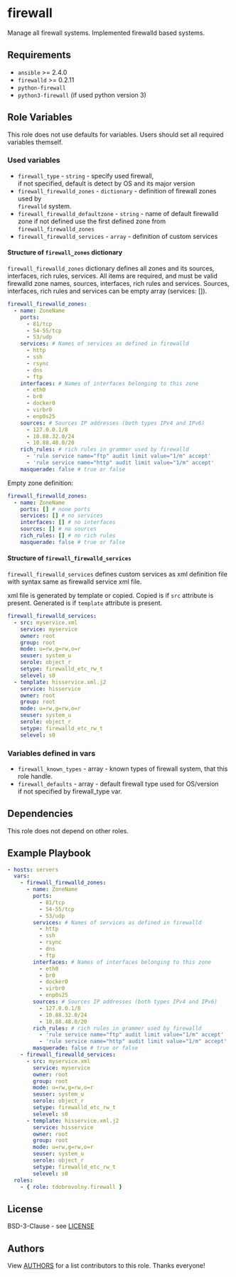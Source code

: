 firewall
========

Manage all firewall systems. Implemented firewalld based systems.

Requirements
------------

- `ansible` >= 2.4.0
- `firewalld` >= 0.2.11
- `python-firewall`
- `python3-firewall` (if used python version 3)

Role Variables
--------------

This role does not use defaults for variables. Users should set all required
variables themself.

### Used variables

- `firewall_type` - `string` - specify used firewall,  
   if not specified, default is detect by OS and its major version
- `firewall_firewalld_zones` - `dictionary` - definition of firewall zones used by  
   `firewalld` system.
- `firewall_firewalld_defaultzone` - `string` - name of default firewalld zone
   if not defined use the first defined zone from `firewall_firewalld_zones`
- `firewall_firewalld_services` - `array` - definition of custom services

#### Structure of `firewall_zones` dictionary

`firewall_firewalld_zones` dictionary defines all zones and its sources, interfaces,
rich rules, services. All items are required, and must be valid firewalld zone
names, sources, interfaces, rich rules and services. Sources, interfaces,
rich rules and services can be empty array (services: []).

```yaml
firewall_firewalld_zones:
  - name: ZoneName
    ports:
      - 81/tcp
      - 54-55/tcp
      - 53/udp
    services: # Names of services as defined in firewalld
      - http
      - ssh
      - rsync
      - dns
      - ftp
    interfaces: # Names of interfaces belonging to this zone
      - eth0
      - br0
      - docker0
      - virbr0
      - enp0s25
    sources: # Sources IP addresses (both types IPv4 and IPv6)
      - 127.0.0.1/8
      - 10.88.32.0/24
      - 10.88.48.0/20
    rich_rules: # rich rules in grammer used by firewalld
      - 'rule service name="ftp" audit limit value="1/m" accept'
      - 'rule service name="http" audit limit value="1/m" accept'
    masquerade: false # true or false
```

Empty zone definition:

```yaml
firewall_firewalld_zones:
  - name: ZoneName
    ports: [] # none ports
    services: [] # no services
    interfaces: [] # no interfaces
    sources: [] # no sources
    rich_rules: [] # no rich rules
    masquerade: false # true or false
```

#### Structure of `firewall_firewalld_services`

`firewall_firewalld_services` defines custom services as xml definition file
with syntax same as firewalld service xml file.

xml file is generated by template or copied. Copied is if `src`
attribute is present. Generated is if `template` attribute is present.

```yaml
firewall_firewalld_services:
  - src: myservice.xml
    service: myservice
    owner: root
    group: root
    mode: u=rw,g=rw,o=r
    seuser: system_u
    serole: object_r
    setype: firewalld_etc_rw_t
    selevel: s0
  - template: hisservice.xml.j2
    service: hisservice
    owner: root
    group: root
    mode: u=rw,g=rw,o=r
    seuser: system_u
    serole: object_r
    setype: firewalld_etc_rw_t
    selevel: s0
```

### Variables defined in vars


- `firewall_known_types` - array - known types of firewall system, that this  
   role handle.
- `firewall_defaults` - array - default firewall type used for OS/version  
    if not specified by firewall_type var.

Dependencies
------------

This role does not depend on other roles.

Example Playbook
----------------

```yaml
- hosts: servers
  vars:
    - firewall_firewalld_zones:
      - name: ZoneName
        ports:
          - 81/tcp
          - 54-55/tcp
          - 53/udp
        services: # Names of services as defined in firewalld
          - http
          - ssh
          - rsync
          - dns
          - ftp
        interfaces: # Names of interfaces belonging to this zone
          - eth0
          - br0
          - docker0
          - virbr0
          - enp0s25
        sources: # Sources IP addresses (both types IPv4 and IPv6)
          - 127.0.0.1/8
          - 10.88.32.0/24
          - 10.88.48.0/20
        rich_rules: # rich rules in grammer used by firewalld
          - 'rule service name="ftp" audit limit value="1/m" accept'
          - 'rule service name="http" audit limit value="1/m" accept'
        masquerade: false # true or false
    - firewall_firewalld_services:
      - src: myservice.xml
        service: myservice
        owner: root
        group: root
        mode: u=rw,g=rw,o=r
        seuser: system_u
        serole: object_r
        setype: firewalld_etc_rw_t
        selevel: s0
      - template: hisservice.xml.j2
        service: hisservice
        owner: root
        group: root
        mode: u=rw,g=rw,o=r
        seuser: system_u
        serole: object_r
        setype: firewalld_etc_rw_t
        selevel: s0
  roles:
    - { role: tdobrovolny.firewall }
```

License
-------

BSD-3-Clause - see [LICENSE](./LICENSE.txt)

Authors
-------

View [AUTHORS](./AUTHORS.txt) for a list contributors to this role. Thanks everyone!
